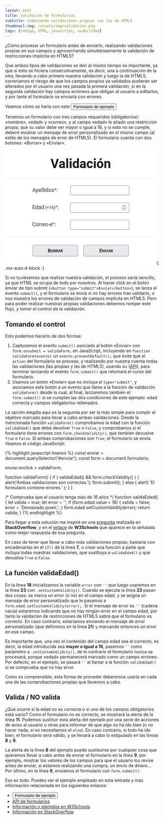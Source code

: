 ```yaml
---
layout: post
title: Validación de formularios
subtitle: Combinando validaciones propias con las de HTML5
thumbnail-img: /assets/img/validacion.png
tags: [código, HTML, javascript, usabilidad]
---
```

¿Cómo procesar un formulario antes de enviarlo, realizando validaciones propias en sus campos y aprovechando simultáneamente la validación de restricciones implícita en HTML5?

Que ambos tipos de validaciones se den al mismo tiempo es importante, ya que si esto se hiciera consecutivamente, es decir, una a continuación de la otra, llevando a cabo primero nuestra validación y luego la de HTML5, correríamos el riesgo de que los campos propios ya validados pudieran ser alterados por el usuario una vez pasada la primera validación, si en la segunda validación hay campos erróneos que obligan al usuario a editarlos, y por tanto el formulario se enviaría con errores.

Veamos cómo se haría con este [<button>Formulario de ejemplo</button>](https://javguerra.github.io/02-bootcamp-fs-javascript/validacion.html)

Tenemos un formulario con tres campos requeridos (obligatorios): «nombre», «edad» y «correo», y al campo «edad» le añado una restricción propia, que su valor debe ser mayor o igual a 16, y si esto no se cumple, deberé mostrar un mensaje de error personalizado en el mismo campo (al estilo de los mensajes de error de HTML5). El formulario cuenta con dos botones: «Borrar» y «Enviar».

![Validación](/assets/img/validacion.png){: .mx-auto.d-block :}

Si no tuviésemos que realizar nuestra validación, el proceso sería sencillo, ya que HTML se ocupa de todo por nosotros. Al hacer click en el botón enviar de tipo submit (```<button type="submit">Enviar</button>```), se lanza el evento ```submit()```, y el formulario se envía si no hay errores tras validarlo, o nos muestra los errores de validación de campos implícita en HTML5. Pero para poder realizar nuestras propias validaciones debemos romper este flujo, y tomar el control de la validación.

## Tomando el control

Esto podemos hacerlo de dos formas:

1. Capturamos el evento ```submit()``` asociado al botón «Enviar» con ```form.onsubmit = validaForm;``` en JavaScript, incluyendo en ```function validaForm(evento)``` un ```evento.preventDefault();``` que evite que el ```action``` del formulario se procese, y realizando por nuestra cuenta todas las validaciones (las propias y las de HTML5), usando su ([API](https://www.w3.org/TR/html5/forms.html#the-constraint-validation-api)), para terminar lanzando el evento ```form.submit()``` que retomará el curso del formulario. 
2. Usamos un botón «Enviar» que no incluya el ```type="submit"```, y asociamos este botón a un evento que llame a la función de validación ```validaForm()``` desde la cual, al final, lanzaremos también el ```form.submit()``` si se cumplan las dos condiciones de este ejemplo: edad correcta y campos obligatorios rellenados.

La opción elegida aquí es la segunda por ser la más simple para cumplir el objetivo marcado para llevar a cabo ambas validaciones. Desde la mencionada función ```validaForm()``` comprobamos la edad con la función ```validaEdad()``` que debe devolver ```True``` o ```False```, y comprobamos si el formulario tiene errores con ```form.checkValidity()```, que también devuelve ```True``` o ```False```. Si ambas comprobaciones son ```True```, el formulario se envía. Veamos el código JavaScript:

{% highlight javascript linenos %}
const enviar = document.querySelector('#enviar');
const form   = document.formulario;

enviar.onclick = validaForm;

function validaForm() {
  if ( validaEdad() && form.checkValidity() ) {
    alert('Ambas validaciones son correctas.');
    form.submit();
  } else {
    alert( 'El formulario contiene errores.' );
  }
}

/* Comprueba que el usuario tenga más de 16 años */
function validaEdad() {
  let valida = true;
  let error  = '';
  if (form.edad.value < 16) {
      valida = false;
      error  = 'Demasiado joven.';
  }
  form.edad.setCustomValidity(error);
  return valida;
}
{% endhighlight %}

Para llegar a esta solución me inspiré en una [pregunta](https://stackoverflow.com/questions/45789010/how-to-use-html-form-checkvalidity) realizada en **StackOverflow**, y en el [enlace](https://www.w3schools.com/js/js_validation_api.asp) de **W3Schools** que aparece en la señalada como mejor respuesta de esa pregunta.

En caso de tener que llevar a cabo más validaciones propias, bastaría con encadenarlas en el ```ìf()``` de la línea **7**, o crear una función a parte que incluya todas nuestras validaciones, que sustituya a ```validaEdad()``` y que devuelva ```True``` o ```False```.

## La función validaEdad()

En la línea **18** inicializamos la variable ```error``` con ```''``` que luego usaremos en la línea **23** con ```.setCustomValidity()```. Cuando se ejecuta la línea **23** pasan dos cosas: se marca un error (o no) en el campo edad, y se asigna un mensaje de error personalizado que le pasamos a ```form.edad.setCustomValidity(error);```. Si el mensaje de error es ```''``` (cadena vacía) estaremos indicando que no hay ningún error en el campo edad, por tanto la validación de restricciones de HTML5 sabrá que el formulario es correcto. En caso contrario, estaríamos enviando el mensaje de error personalizado (que definimos en la línea **21**) y marcando entonces un error en ese campo. 

Es importante que, una vez el contenido del campo edad sea el correcto, es decir, la edad introducida sea **mayor o igual a 16**, pasemos ```''``` como parámetro a ```.setCustomValidity()```, de lo contrario el formulario nunca se procesará, porque «edad» permanecerá marcado como un campo erróneo. Por defecto, en el ejemplo, se pasará ```''``` al llamar a la función ```validaEdad()``` si se comprueba que no hay error.

Como es comprensible, esta forma de proceder deberemos usarla en cada una de las comprobaciones propias que llevemos a cabo.

## Valida / NO valida

¿Qué ocurre si la edad no es correcta o si uno de los campos obligatorios está vacío? Como el formulario no es correcto, se mostrará la alerta de la línea **11**. Podemos sustituir esta alerta del ejemplo por una serie de acciones de aviso al usuario u otras para informar de que algo no ha ido bien (o no hacer nada, si no necesitamos el ```else```). En caso contrario, si todo ha ido bien, el formulario será válido, y se llevará a cabo lo estipulado en las líneas **8** y **9**.

La alerta de la línea **8** del ejemplo puede sustituirse por cualquier cosa que queramos llevar a cabo antes de enviar el formulario en la línea **9**, por ejemplo, mostrar los valores de los campos para que el usuario los revise antes de enviar, si estamos realizando una compra, un envío de dinero… Por último, en la línea **9**, enviamos el formulario con ```form.submit()```.

Eso es todo. Puedes ver el ejemplo empleado en esta entrada y más información relacionada en los siguientes enlaces:

* [<button>Formulario de ejemplo</button>](https://javguerra.github.io/02-bootcamp-fs-javascript/validacion.html)
* [API de formularios](https://www.w3.org/TR/html5/forms.html#the-constraint-validation-api)
* [Información y ejemplos en W3Schools](https://www.w3schools.com/js/js_validation_api.asp)
* [Información en StackOverflow](https://stackoverflow.com/questions/45789010/how-to-use-html-form-checkvalidity)




